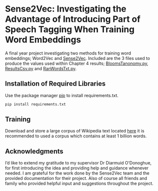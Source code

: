 # Sense2Vec: Investigating the Advantage of Introducing Part of Speech Tagging When Training Word Embeddings

A final year project investigating two methods for training word embeddings; Word2Vec and 
[Sense2Vec](https://github.com/explosion/sense2vec). Included are the 3 files used to produce the values used within 
Chapter 4 results; [BloomsTanonomy.py](../blob/master/BloomsTaxonomy.py), 
[ResultsCsv.py](/ResultsCsv.py) and 
[RanWordsTxt.py](/RanWordsTxt.py).

## Installation of Required Libraries

Use the package manager [pip](https://pip.pypa.io/en/stable/) to install requirements.txt.

```bash
pip install requirements.txt
```

## Training

Download and store a large corpus of Wikipedia text located [here](https://dumps.wikimedia.org/enwiki/) it is 
recommended to used a corpus which contains at least 1 billion words.

## Acknowledgments
I’d like to extend my gratitude to my supervisor Dr Diarmuid O'Donoghue, for first introducing the idea and providing 
help and guidance whenever needed. I am grateful for the work done by the Sense2Vec team and the provided documentation 
for their project. Also of course all friends and family who provided helpful input and suggestions throughout the 
project.